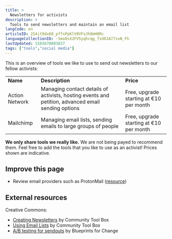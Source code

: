 ```yaml
---
title: >
  Newsletters for activists
description: >
  Tools to send newsletters and maintain an email list
langCode: en
articleID: 2S4jt9dx60_pffxPpKlV0VFoJhOmH0Rc
languageCollectionID: -5mo8sX2FV5yqhcqg_fsU61A77sxN_Fh
lastUpdated: 1583670893837
tags: ["tools","social media"]
---
```


This is an overview of tools we like to use to send out newsletters to our fellow activists:

<div><table><tbody><tr><td><strong>Name</strong></td><td><strong>Description</strong></td><td><strong>Price</strong></td></tr><tr><td>Action Network</td><td>Managing contact details of activists, hosting events and petition, advanced email sending options</td><td>Free, upgrade starting at €10 per month</td></tr><tr><td>Mailchimp</td><td>Managing email lists, sending emails to large groups of people</td><td>Free, upgrade starting at €10 per month</td></tr></tbody></table></div>

**We only share tools we really like.** We are not being payed to recommend them. Feel free to add the tools that you like to use as an activist! Prices shown are indicative.

## Improve this page

-   Review email providers such as ProtonMail ([resource](https://www.youtube.com/watch?v=DM1tPmxGY7Y))

## External resources

Creative Commons:

-   [Creating Newsletters](https://ctb.ku.edu/en/table-of-contents/participation/promoting-interest/newsletters/main) by Community Tool Box
-   [Using Email Lists](https://ctb.ku.edu/en/table-of-contents/participation/promoting-interest/e-mail/main) by Community Tool Box
-   [A/B testing for sendouts](https://blueprintsfc.org/guide/a-b-testing-for-sendouts-copy/) by Blueprints for Change